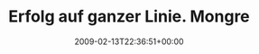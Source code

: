 ---
retweeted: false
source: <a href="http://twitter.com" rel="nofollow">Twitter Web Client</a>
entities:
  hashtags:
  - text: da
    indices:
    - '88'
    - '91'
  symbols: []
  user_mentions: []
  urls: []
display_text_range:
- '0'
- '99'
favorite_count: '0'
id_str: '1208090883'
truncated: false
retweet_count: '0'
id: '1208090883'
created_at: Fri Feb 13 22:36:51 +0000 2009
favorited: false
full_text: 'Erfolg auf ganzer Linie. Mongrel hat grad bascht.com abgeschossen. Werd
  mich wieder der #da widmen.'
lang: de
tags:
- da
- pesos:twitter
date: '2009-02-13T22:36:51+00:00'
src: https://twitter.com/bascht/status/1208090883
original_url: https://twitter.com/bascht/status/1208090883
type: twitter_tweet
text: 'Erfolg auf ganzer Linie. Mongrel hat grad bascht.com abgeschossen. Werd mich
  wieder der #da widmen.'
title: Erfolg auf ganzer Linie. Mongre

---